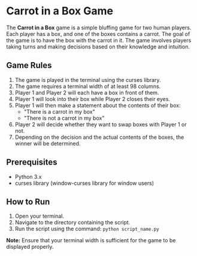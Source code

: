 # Carrot in a Box Game

The **Carrot in a Box** game is a simple bluffing game for two human players. Each player has a box, and one of the boxes contains a carrot. The goal of the game is to have the box with the carrot in it. The game involves players taking turns and making decisions based on their knowledge and intuition.

## Game Rules

1. The game is played in the terminal using the curses library.
2. The game requires a terminal width of at least 98 columns.
3. Player 1 and Player 2 will each have a box in front of them.
4. Player 1 will look into their box while Player 2 closes their eyes.
5. Player 1 will then make a statement about the contents of their box:
   - "There is a carrot in my box"
   - "There is not a carrot in my box"
6. Player 2 will decide whether they want to swap boxes with Player 1 or not.
7. Depending on the decision and the actual contents of the boxes, the winner will be determined.

## Prerequisites

- Python 3.x
- curses library (window-curses library for window users)

## How to Run

1. Open your terminal.
2. Navigate to the directory containing the script.
3. Run the script using the command: `python script_name.py`

**Note:** Ensure that your terminal width is sufficient for the game to be displayed properly.
